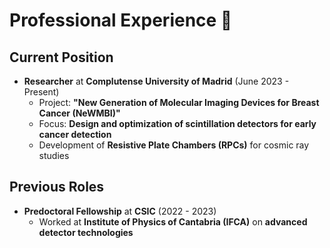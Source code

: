 # Professional Experience 💼

## Current Position  
- **Researcher** at **Complutense University of Madrid** (June 2023 - Present)  
  - Project: **"New Generation of Molecular Imaging Devices for Breast Cancer (NeWMBI)"**  
  - Focus: **Design and optimization of scintillation detectors for early cancer detection**  
  - Development of **Resistive Plate Chambers (RPCs)** for cosmic ray studies  

## Previous Roles  
- **Predoctoral Fellowship** at **CSIC** (2022 - 2023)  
  - Worked at **Institute of Physics of Cantabria (IFCA)** on **advanced detector technologies** 
